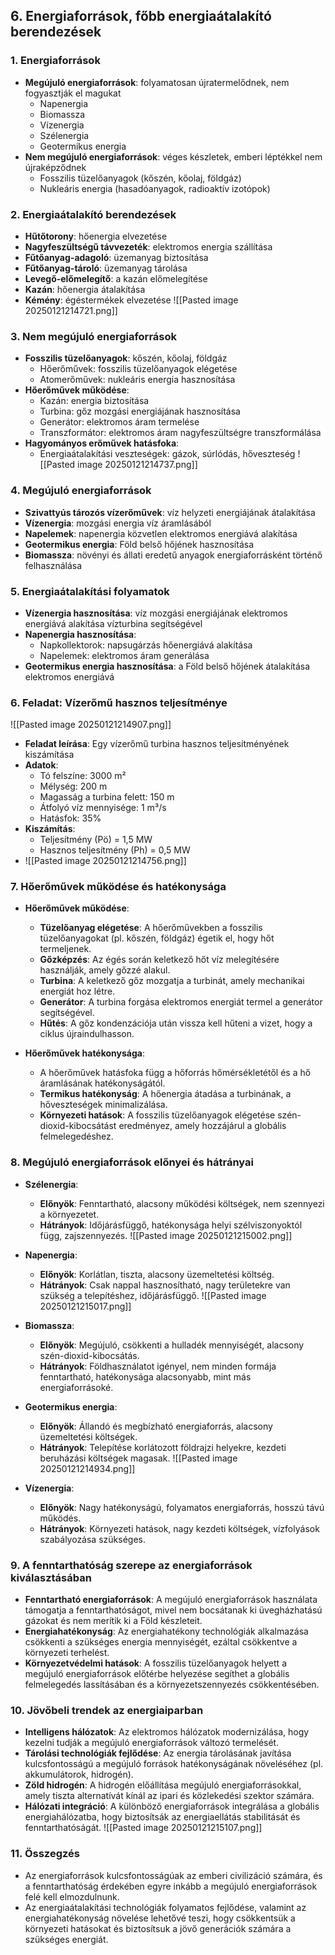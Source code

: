 ## 6. Energiaforrások, főbb energiaátalakító berendezések

### 1. Energiaforrások
- **Megújuló energiaforrások**: folyamatosan újratermelődnek, nem fogyasztják el magukat
  - Napenergia
  - Biomassza
  - Vízenergia
  - Szélenergia
  - Geotermikus energia
- **Nem megújuló energiaforrások**: véges készletek, emberi léptékkel nem újraképződnek
  - Fosszilis tüzelőanyagok (kőszén, kőolaj, földgáz)
  - Nukleáris energia (hasadóanyagok, radioaktív izotópok)

### 2. Energiaátalakító berendezések
- **Hűtőtorony**: hőenergia elvezetése
- **Nagyfeszültségű távvezeték**: elektromos energia szállítása
- **Fűtőanyag-adagoló**: üzemanyag biztosítása
- **Fűtőanyag-tároló**: üzemanyag tárolása
- **Levegő-előmelegítő**: a kazán előmelegítése
- **Kazán**: hőenergia átalakítása
- **Kémény**: égéstermékek elvezetése
![[Pasted image 20250121214721.png]]
### 3. Nem megújuló energiaforrások
- **Fosszilis tüzelőanyagok**: kőszén, kőolaj, földgáz
  - Hőerőművek: fosszilis tüzelőanyagok elégetése
  - Atomerőművek: nukleáris energia hasznosítása
- **Hőerőművek működése**:
  - Kazán: energia biztosítása
  - Turbina: gőz mozgási energiájának hasznosítása
  - Generátor: elektromos áram termelése
  - Transzformátor: elektromos áram nagyfeszültségre transzformálása
- **Hagyományos erőművek hatásfoka**:
  - Energiaátalakítási veszteségek: gázok, súrlódás, hőveszteség
![[Pasted image 20250121214737.png]]
### 4. Megújuló energiaforrások
- **Szivattyús tározós vízerőművek**: víz helyzeti energiájának átalakítása
- **Vízenergia**: mozgási energia víz áramlásából
- **Napelemek**: napenergia közvetlen elektromos energiává alakítása
- **Geotermikus energia**: Föld belső hőjének hasznosítása
- **Biomassza**: növényi és állati eredetű anyagok energiaforrásként történő felhasználása

### 5. Energiaátalakítási folyamatok
- **Vízenergia hasznosítása**: víz mozgási energiájának elektromos energiává alakítása vízturbina segítségével
- **Napenergia hasznosítása**:
  - Napkollektorok: napsugárzás hőenergiává alakítása
  - Napelemek: elektromos áram generálása
- **Geotermikus energia hasznosítása**: a Föld belső hőjének átalakítása elektromos energiává



### 6. Feladat: Vízerőmű hasznos teljesítménye
![[Pasted image 20250121214907.png]]
- **Feladat leírása**: Egy vízerőmű turbina hasznos teljesítményének kiszámítása
- **Adatok**:
  - Tó felszíne: 3000 m²
  - Mélység: 200 m
  - Magasság a turbina felett: 150 m
  - Átfolyó víz mennyisége: 1 m³/s
  - Hatásfok: 35%
- **Kiszámítás**:
  - Teljesítmény (Pö) = 1,5 MW
  - Hasznos teljesítmény (Ph) = 0,5 MW
- ![[Pasted image 20250121214756.png]]
### 7. Hőerőművek működése és hatékonysága
- **Hőerőművek működése**:
  - **Tüzelőanyag elégetése**: A hőerőművekben a fosszilis tüzelőanyagokat (pl. kőszén, földgáz) égetik el, hogy hőt termeljenek.
  - **Gőzképzés**: Az égés során keletkező hőt víz melegítésére használják, amely gőzzé alakul.
  - **Turbina**: A keletkező gőz mozgatja a turbinát, amely mechanikai energiát hoz létre.
  - **Generátor**: A turbina forgása elektromos energiát termel a generátor segítségével.
  - **Hűtés**: A gőz kondenzációja után vissza kell hűteni a vizet, hogy a ciklus újraindulhasson.
  
- **Hőerőművek hatékonysága**:
  - A hőerőművek hatásfoka függ a hőforrás hőmérsékletétől és a hő áramlásának hatékonyságától.
  - **Termikus hatékonyság**: A hőenergia átadása a turbinának, a hőveszteségek minimalizálása.
  - **Környezeti hatások**: A fosszilis tüzelőanyagok elégetése szén-dioxid-kibocsátást eredményez, amely hozzájárul a globális felmelegedéshez.
  
### 8. Megújuló energiaforrások előnyei és hátrányai
- **Szélenergia**:
  - **Előnyök**: Fenntartható, alacsony működési költségek, nem szennyezi a környezetet.
  - **Hátrányok**: Időjárásfüggő, hatékonysága helyi szélviszonyoktól függ, zajszennyezés.
  ![[Pasted image 20250121215002.png]]
  
- **Napenergia**:
  - **Előnyök**: Korlátlan, tiszta, alacsony üzemeltetési költség.
  - **Hátrányok**: Csak nappal hasznosítható, nagy területekre van szükség a telepítéshez, időjárásfüggő.
  ![[Pasted image 20250121215017.png]]
- **Biomassza**:
  - **Előnyök**: Megújuló, csökkenti a hulladék mennyiségét, alacsony szén-dioxid-kibocsátás.
  - **Hátrányok**: Földhasználatot igényel, nem minden formája fenntartható, hatékonysága alacsonyabb, mint más energiaforrásoké.

- **Geotermikus energia**:
  - **Előnyök**: Állandó és megbízható energiaforrás, alacsony üzemeltetési költségek.
  - **Hátrányok**: Telepítése korlátozott földrajzi helyekre, kezdeti beruházási költségek magasak.
![[Pasted image 20250121214934.png]]
- **Vízenergia**:
  - **Előnyök**: Nagy hatékonyságú, folyamatos energiaforrás, hosszú távú működés.
  - **Hátrányok**: Környezeti hatások, nagy kezdeti költségek, vízfolyások szabályozása szükséges.

### 9. A fenntarthatóság szerepe az energiaforrások kiválasztásában
- **Fenntartható energiaforrások**: A megújuló energiaforrások használata támogatja a fenntarthatóságot, mivel nem bocsátanak ki üvegházhatású gázokat és nem merítik ki a Föld készleteit.
- **Energiahatékonyság**: Az energiahatékony technológiák alkalmazása csökkenti a szükséges energia mennyiségét, ezáltal csökkentve a környezeti terhelést.
- **Környezetvédelmi hatások**: A fosszilis tüzelőanyagok helyett a megújuló energiaforrások előtérbe helyezése segíthet a globális felmelegedés lassításában és a környezetszennyezés csökkentésében.

### 10. Jövőbeli trendek az energiaiparban
- **Intelligens hálózatok**: Az elektromos hálózatok modernizálása, hogy kezelni tudják a megújuló energiaforrások változó termelését.
- **Tárolási technológiák fejlődése**: Az energia tárolásának javítása kulcsfontosságú a megújuló források hatékonyságának növeléséhez (pl. akkumulátorok, hidrogén).
- **Zöld hidrogén**: A hidrogén előállítása megújuló energiaforrásokkal, amely tiszta alternatívát kínál az ipari és közlekedési szektor számára.
- **Hálózati integráció**: A különböző energiaforrások integrálása a globális energiahálózatba, hogy biztosítsák az energiaellátás stabilitását és fenntarthatóságát.
![[Pasted image 20250121215107.png]]
### 11. Összegzés
- Az energiaforrások kulcsfontosságúak az emberi civilizáció számára, és a fenntarthatóság érdekében egyre inkább a megújuló energiaforrások felé kell elmozdulnunk.
- Az energiaátalakítási technológiák folyamatos fejlődése, valamint az energiahatékonyság növelése lehetővé teszi, hogy csökkentsük a környezeti hatásokat és biztosítsuk a jövő generációk számára a szükséges energiát.